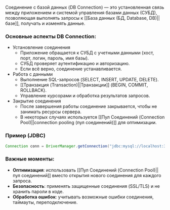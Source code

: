 Соединение с базой данных (DB Connection) — это установленная связь между приложением и системой управления базами данных (СУБД), позволяющая выполнять запросы к [[База данных (БД, Database, DB)||базе]], получать и изменять данные.


### Основные аспекты DB Connection:

- Установление соединения
	- Приложение обращается к СУБД с учетными данными (хост, порт, логин, пароль, имя базы).
	- СУБД проверяет аутентификацию и авторизацию.
	- Если всё верно, соединение устанавливается.
- Работа с данными
	- Выполнение SQL-запросов (SELECT, INSERT, UPDATE, DELETE).
	- [[Транзакция (Transaction)||Транзакции]] (BEGIN, COMMIT, ROLLBACK).
	- Управление курсорами и обработка результатов запросов.
- Закрытие соединения
	- После завершения работы соединение закрывается, чтобы не занимать ресурсы сервера.
	- В некоторых случаях используется [[Пул Соединений (Connection Pool)||connection pooling (пул соединений)]] для оптимизации.


### Пример (JDBC)

```java
Connection conn = DriverManager.getConnection("jdbc:mysql://localhost:3306/database", "user", "password");
```



### Важные моменты:

- **Оптимизация**: использовать [[Пул Соединений (Connection Pool)||пул соединений]] вместо открытия нового соединения для каждого запроса.
- **Безопасность**: применять защищенные соединения (SSL/TLS) и не хранить пароли в коде.
- **Обработка ошибок**: учитывать возможные ошибки соединения, таймауты, переподключение.